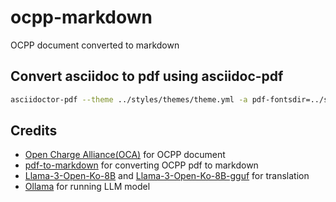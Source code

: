 # ocpp-markdown

OCPP document converted to markdown

## Convert asciidoc to pdf using asciidoc-pdf

```bash
asciidoctor-pdf --theme ../styles/themes/theme.yml -a pdf-fontsdir=../styles/fonts ${asciidoc_file}
```

## Credits

- [Open Charge Alliance(OCA)](https://openchargealliance.org/) for OCPP document
- [pdf-to-markdown](https://github.com/jzillmann/pdf-to-markdown) for converting OCPP pdf to markdown
- [Llama-3-Open-Ko-8B](https://huggingface.co/beomi/Llama-3-Open-Ko-8B) and [Llama-3-Open-Ko-8B-gguf](https://huggingface.co/teddylee777/Llama-3-Open-Ko-8B-gguf) for translation
- [Ollama](https://ollama.com) for running LLM model
